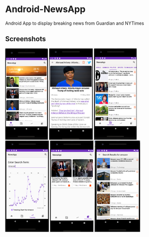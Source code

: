 # Android-NewsApp
Android App to display breaking news from Guardian and NYTimes 


## Screenshots
<p float="left">
    <img src="1.png"  height="290" />
    <img src="2.png"  height="290"/>
    <img src="3.png"  height="290"/>
    <img src="4.png"  height="290"/>
    <img src="5.png"  height="290"/>
    <img src="6.png"  height="290"/>
  
</p>
